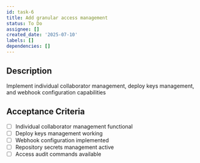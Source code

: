 ```yaml
---
id: task-6
title: Add granular access management
status: To Do
assignee: []
created_date: '2025-07-10'
labels: []
dependencies: []
---
```


## Description

Implement individual collaborator management, deploy keys management, and webhook configuration capabilities

## Acceptance Criteria

- [ ] Individual collaborator management functional
- [ ] Deploy keys management working
- [ ] Webhook configuration implemented
- [ ] Repository secrets management active
- [ ] Access audit commands available
